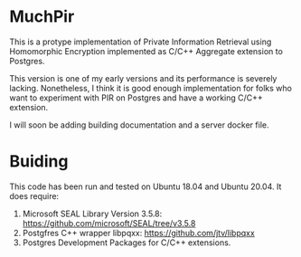 # MuchPir

This is a protype implementation of Private Information Retrieval using Homomorphic Encryption implemented as C/C++ Aggregate extension to Postgres.

This version is one of my early versions and its performance is severely lacking. Nonetheless, I think it is good enough implementation for
folks who want to experiment with PIR on Postgres and have a working C/C++ extension.


I will soon be adding building documentation and a server docker file.

# Buiding

This code has been run and tested on Ubuntu 18.04 and Ubuntu 20.04. It does require:

1. Microsoft SEAL Library Version 3.5.8: https://github.com/microsoft/SEAL/tree/v3.5.8
2. Postgfres C++ wrapper libpqxx: https://github.com/jtv/libpqxx
3. Postgres Development Packages for C/C++ extensions.
